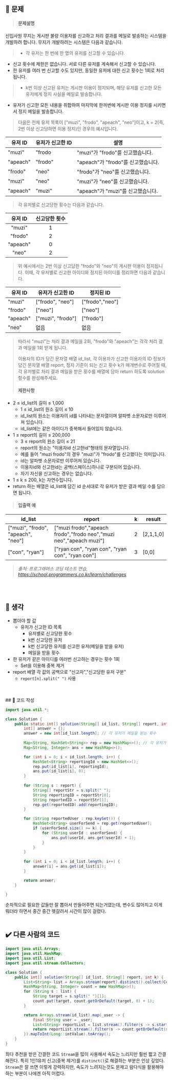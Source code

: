 ## 🚩 문제
><h4>문제설명</h4>
신입사원 무지는 게시판 불량 이용자를 신고하고 처리 결과를 메일로 발송하는 시스템을 개발하려 합니다. 무지가 개발하려는 시스템은 다음과 같습니다.
>
>* 각 유저는 한 번에 한 명의 유저를 신고할 수 있습니다.
   - 신고 횟수에 제한은 없습니다. 서로 다른 유저를 계속해서 신고할 수 있습니다.
   - 한 유저를 여러 번 신고할 수도 있지만, 동일한 유저에 대한 신고 횟수는 1회로 처리됩니다.
 >* k번 이상 신고된 유저는 게시판 이용이 정지되며, 해당 유저를 신고한 모든 유저에게 정지 사실을 메일로 발송합니다.
   - 유저가 신고한 모든 내용을 취합하여 마지막에 한꺼번에 게시판 이용 정지를 시키면서 정지 메일을 발송합니다.   
>
>다음은 전체 유저 목록이 ["muzi", "frodo", "apeach", "neo"]이고, k = 2(즉, 2번 이상 신고당하면 이용 정지)인 경우의 예시입니다.
>
|**유저 ID**|**유저가 신고한 ID**|**설명**|
|---|---|---|
|"muzi"|"frodo|"muzi"가 "frodo"를 신고했습니다.|
|"apeach"|"frodo"|"apeach"가 "frodo"를 신고했습니다.|
|"frodo"|"neo"|"frodo"가 "neo"를 신고했습니다.|
|"muzi"|"neo"|"muzi"가 "neo"를 신고했습니다.|
|"apeach"|"muzi"|"apeach"가 "muzi"를 신고했습니다.|
>
>각 유저별로 신고당한 횟수는 다음과 같습니다.
>
|**유저 ID**|**신고당한 횟수**|
|:---:|:---:|
|"muzi"|1|
|"frodo"|2|
|"apeach"|0|
|"neo"|2|
>
>위 예시에서는 2번 이상 신고당한 "frodo"와 "neo"의 게시판 이용이 정지됩니다. 이때, 각 유저별로 신고한 아이디와 정지된 아이디를 정리하면 다음과 같습니다.
>
|**유저 ID**|**유저가 신고한 ID**|**정지된 ID**|
|---|---|---|
|"muzi"|["frodo", "neo"]|["frodo","neo"]|
|"frodo"|["neo"]|["neo"]|
|"apeach"|["muzi", "frodo"]|["frodo"]|
|"neo"|없음|없음|
>
>따라서 "muzi"는 처리 결과 메일을 2회, "frodo"와 "apeach"는 각각 처리 결과 메일을 1회 받게 됩니다.
>
>이용자의 ID가 담긴 문자열 배열 id_list, 각 이용자가 신고한 이용자의 ID 정보가 담긴 문자열 배열 report, 정지 기준이 되는 신고 횟수 k가 매개변수로 주어질 때, 각 유저별로 처리 결과 메일을 받은 횟수를 배열에 담아 return 하도록 solution 함수를 완성해주세요.
>
><h4>제한사항</h4>
>
* 2 ≤ id_list의 길이 ≤ 1,000
   - 1 ≤ id_list의 원소 길이 ≤ 10
   - id_list의 원소는 이용자의 id를 나타내는 문자열이며 알파벳 소문자로만 이루어져 있습니다.
   - id_list에는 같은 아이디가 중복해서 들어있지 않습니다.
* 1 ≤ report의 길이 ≤ 200,000
   - 3 ≤ report의 원소 길이 ≤ 21
   - report의 원소는 "이용자id 신고한id"형태의 문자열입니다.
   - 예를 들어 "muzi frodo"의 경우 "muzi"가 "frodo"를 신고했다는 의미입니다.
   - id는 알파벳 소문자로만 이루어져 있습니다.
   - 이용자id와 신고한id는 공백(스페이스)하나로 구분되어 있습니다.
   - 자기 자신을 신고하는 경우는 없습니다.
* 1 ≤ k ≤ 200, k는 자연수입니다.
* return 하는 배열은 id_list에 담긴 id 순서대로 각 유저가 받은 결과 메일 수를 담으면 됩니다.
>
><h4>입출력 예</h4>
>
|**id_list**|**report**|**k**|**result**|
|---|---|---|---|
|["muzi", "frodo", "apeach", "neo"]|["muzi frodo","apeach frodo","frodo neo","muzi neo","apeach muzi"]|2|[2,1,1,0]|
|["con", "ryan"]|["ryan con", "ryan con", "ryan con", "ryan con"]|3|[0,0]|
>
>_출처: 프로그래머스 코딩 테스트 연습, https://school.programmers.co.kr/learn/challenges_

<br>
<br>

## 🌌 생각
 * 뽑아야 할 값
   - 유저가 신고한 ID 목록
      + 유저별로 신고당한 횟수
      + k번 신고당한 유저
      + k번 신고당한 유저를 신고한 유저(메일을 받을 유저)
      + 메일을 받을 횟수
 * 한 유저가 같은 아이디를 여러번 신고하는 경우는 횟수 1회
   - Set을 이용해 중복 제거
 * report 배열 각 값의 공백으로 "신고자","신고당한 유저 구분"
   - `report[n].split(" ")` 사용
    
 <br>
 <br>
## 📝 코드 작성

```java
import java.util.*;

class Solution {
	public static int[] solution(String[] id_list, String[] report, int k) {
        int[] answer = {};
	    answer = new int[id_list.length]; // 각 유저가 메일을 받는 횟수
        
		Map<String, HashSet<String>> rep = new HashMap<>(); // 각 유저가 신고한 유저 Set
		Map<String, Integer> ans = new HashMap<>();

		for (int i = 0; i < id_list.length; i++) {
			HashSet<String> reportingId = new HashSet<>();
			rep.put(id_list[i], reportingId);
			ans.put(id_list[i], 0);
		}
		
		for (String s : report) {
			String[] reportStr = s.split(" ");
			String reportingID = reportStr[0];
			String reportedID = reportStr[1];
			rep.get(reportedID).add(reportingID);
		}

		for (String reportedUser : rep.keySet()) {
			HashSet<String> userForSend = rep.get(reportedUser); 
			if (userForSend.size() >= k) {
				for (String userId : userForSend) {
					ans.put(userId, ans.get(userId) + 1);
				}
			}
		}
		
		for (int i = 0; i < id_list.length; i++) {
			answer[i] = ans.get(id_list[i]);
		}

		return answer;
	}

}
````
순차적으로 필요한 값들만 잘 뽑아서 만들어주면 되는거였는데,
변수도 많아지고 이게 뭐더라 하면서 중간 중간 헷갈려서 시간이 많이 걸렸다.
<br>
<br>

## ✔️ 다른 사람의 코드
```java
import java.util.Arrays;
import java.util.HashMap;
import java.util.List;
import java.util.stream.Collectors;

class Solution {
    public int[] solution(String[] id_list, String[] report, int k) {
        List<String> list = Arrays.stream(report).distinct().collect(Collectors.toList());
        HashMap<String, Integer> count = new HashMap<>();
        for (String s : list) {
            String target = s.split(" ")[1];
            count.put(target, count.getOrDefault(target, 0) + 1);
        }

        return Arrays.stream(id_list).map(_user -> {
            final String user = _user;
            List<String> reportList = list.stream().filter(s -> s.startsWith(user + " ")).collect(Collectors.toList());
            return reportList.stream().filter(s -> count.getOrDefault(s.split(" ")[1], 0) >= k).count();
        }).mapToInt(Long::intValue).toArray();
    }
}
```
최다 추천을 받은 간결한 코드
`Stream`을 많이 사용해서 속도는 느리지만 훨씬 짧고 간결해진다.
특히 1인1유저 신고(중복 제거)를 `distinct()`로 해결하는 부분은 인상 깊었다.
`Stream`은 잘 쓰면 이렇게 강력하지만, 속도가 느려지는것도 문제고
람다식을 활용해야 하는 부분이 나에겐 아직 어렵다.